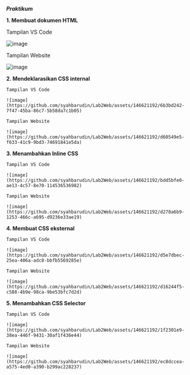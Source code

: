 _**Praktikum**_

**1. Membuat dokumen HTML**
  
   Tampilan VS Code

   ![image](https://github.com/syahbarudin/Lab2Web/assets/146621192/a1578b69-d4ba-42d0-9bb7-74c4b82a2197)

   Tampilan Website

   ![image](https://github.com/syahbarudin/Lab2Web/assets/146621192/8b629700-091a-44c7-9208-826d37ae3f58)

**2. Mendeklarasikan CSS internal**
    
    Tampilan VS Code
    
    ![image](https://github.com/syahbarudin/Lab2Web/assets/146621192/6b3bd242-7f47-45ba-86c7-5b58da7c1b05)

    Tampilan Website

    ![image](https://github.com/syahbarudin/Lab2Web/assets/146621192/d60549e5-f633-41c9-9bd3-74691841e5da)

**3. Menambahkan Inline CSS**
    
    Tampilan VS Code
    
    ![image](https://github.com/syahbarudin/Lab2Web/assets/146621192/bdd5bfe0-ae13-4c57-8e70-114536536982)

    Tampilan Website

    ![image](https://github.com/syahbarudin/Lab2Web/assets/146621192/d278a6b9-1253-466c-a695-d9236e33ae19)
    
**4. Membuat CSS eksternal**
    
    Tampilan VS Code
    
    ![image](https://github.com/syahbarudin/Lab2Web/assets/146621192/d5e7dbec-25ea-406a-adc8-bbfb5569285e)

    Tampilan Website

    ![image](https://github.com/syahbarudin/Lab2Web/assets/146621192/d16244f5-c588-4b9e-98ca-9be53bfc7d2d)

**5. Menambahkan CSS Selector**
    
    Tampilan VS Code

    ![image](https://github.com/syahbarudin/Lab2Web/assets/146621192/1f2301e9-38ea-446f-9431-30af1f436e44)

    Tampilan Website

    ![image](https://github.com/syahbarudin/Lab2Web/assets/146621192/ec8dccea-a575-4ed0-a390-b299ac228237)

